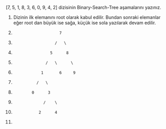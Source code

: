 [7, 5, 1, 8, 3, 6, 0, 9, 4, 2] dizisinin Binary-Search-Tree aşamalarını yazınız.

1) Dizinin ilk elemanını root olarak kabul edilir. Bundan sonraki elemanlar eğer root dan büyük ise sağa, küçük ise sola yazılarak devam edilir.
2)                         7
3)                       /   \
4)                     5      8
5)                   /   \      \
6)                 1       6     9
7)               /   \
8)             0      3
9)                  /    \
10)                2      4
11)             
                   
